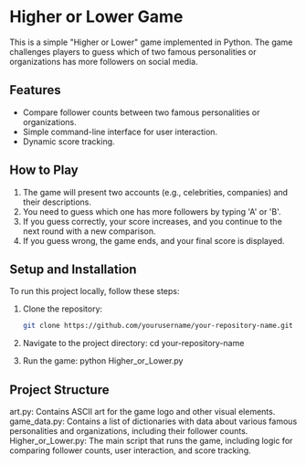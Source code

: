 # Higher or Lower Game

This is a simple "Higher or Lower" game implemented in Python. The game challenges players to guess which of two famous personalities or organizations has more followers on social media.

## Features

- Compare follower counts between two famous personalities or organizations.
- Simple command-line interface for user interaction.
- Dynamic score tracking.

## How to Play

1. The game will present two accounts (e.g., celebrities, companies) and their descriptions.
2. You need to guess which one has more followers by typing 'A' or 'B'.
3. If you guess correctly, your score increases, and you continue to the next round with a new comparison.
4. If you guess wrong, the game ends, and your final score is displayed.

## Setup and Installation

To run this project locally, follow these steps:

1. Clone the repository:

   ```bash
   git clone https://github.com/yourusername/your-repository-name.git

2. Navigate to the project directory:
   cd your-repository-name

3. Run the game:
   python Higher_or_Lower.py

## Project Structure

art.py: Contains ASCII art for the game logo and other visual elements.
game_data.py: Contains a list of dictionaries with data about various famous personalities and organizations, including their follower counts.
Higher_or_Lower.py: The main script that runs the game, including logic for comparing follower counts, user interaction, and score tracking.
